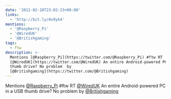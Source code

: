 ```yaml
---
date: '2012-02-28T23:02:23+00:00'
links:
  - 'http://bit.ly/Av9yk4'
mentions:
  - '@Raspberry_Pi'
  - '@WiredUK'
  - '@Britishgaming'
tags:
  - ftw
description: >-
  Mentions [@Raspberry_Pi](https://twitter.com/@Raspberry_Pi) #ftw RT
  [@WiredUK](https://twitter.com/@WiredUK) An entire Android-powered PC in a USB
  thumb drive? No problem  by
  [@Britishgaming](https://twitter.com/@Britishgaming)
---
```

Mentions [@Raspberry_Pi](https://twitter.com/@Raspberry_Pi) #ftw RT [@WiredUK](https://twitter.com/@WiredUK) An entire Android-powered PC in a USB thumb drive? No problem  by [@Britishgaming](https://twitter.com/@Britishgaming)
